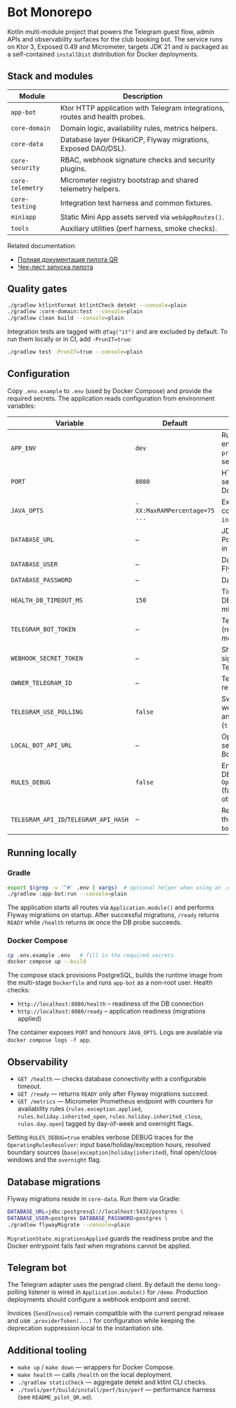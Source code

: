 # Bot Monorepo

Kotlin multi-module project that powers the Telegram guest flow, admin APIs and
observability surfaces for the club booking bot. The service runs on Ktor 3,
Exposed 0.49 and Micrometer, targets JDK 21 and is packaged as a self-contained
`installDist` distribution for Docker deployments.

## Stack and modules

| Module | Description |
| --- | --- |
| `app-bot` | Ktor HTTP application with Telegram integrations, routes and health probes. |
| `core-domain` | Domain logic, availability rules, metrics helpers. |
| `core-data` | Database layer (HikariCP, Flyway migrations, Exposed DAO/DSL). |
| `core-security` | RBAC, webhook signature checks and security plugins. |
| `core-telemetry` | Micrometer registry bootstrap and shared telemetry helpers. |
| `core-testing` | Integration test harness and common fixtures. |
| `miniapp` | Static Mini App assets served via `webAppRoutes()`. |
| `tools` | Auxiliary utilities (perf harness, smoke checks). |

Related documentation:

- [Полная документация пилота QR](docs/README_pilot_QR.md)
- [Чек-лист запуска пилота](docs/CHECKLIST_pilot_QR.md)

## Quality gates

```bash
./gradlew ktlintFormat ktlintCheck detekt --console=plain
./gradlew :core-domain:test --console=plain
./gradlew clean build --console=plain
```

Integration tests are tagged with `@Tag("it")` and are excluded by default. To
run them locally or in CI, add `-PrunIT=true`:

```bash
./gradlew test -PrunIT=true --console=plain
```

## Configuration

Copy `.env.example` to `.env` (used by Docker Compose) and provide the required
secrets. The application reads configuration from environment variables:

| Variable | Default | Description |
| --- | --- | --- |
| `APP_ENV` | `dev` | Runtime profile: `dev` enables relaxed limits, `prod` enables hardened settings. |
| `PORT` | `8080` | HTTP port for the Ktor server (also exposed in Docker). |
| `JAVA_OPTS` | `-XX:MaxRAMPercentage=75 ...` | Extra JVM options consumed by the `installDist` launcher. |
| `DATABASE_URL` | – | JDBC URL for PostgreSQL (required in production). |
| `DATABASE_USER` | – | Database user for Flyway and Exposed. |
| `DATABASE_PASSWORD` | – | Database password. |
| `HEALTH_DB_TIMEOUT_MS` | `150` | Timeout for the `/health` DB probe in milliseconds. |
| `TELEGRAM_BOT_TOKEN` | – | Telegram bot token (required to send messages). |
| `WEBHOOK_SECRET_TOKEN` | – | Shared secret that signs incoming Telegram webhooks. |
| `OWNER_TELEGRAM_ID` | – | Telegram user ID that receives critical alerts. |
| `TELEGRAM_USE_POLLING` | `false` | Switch between webhook mode (`false`) and long polling demo (`true`). |
| `LOCAL_BOT_API_URL` | – | Optional base URL for a self-hosted Telegram Bot API. |
| `RULES_DEBUG` | `false` | Enables detailed DEBUG logs for `OperatingRulesResolver` (fallbacks to INFO otherwise). |
| `TELEGRAM_API_ID`/`TELEGRAM_API_HASH` | – | Required when running the optional `telegram-bot-api` container. |

## Running locally

### Gradle

```bash
export $(grep -v '^#' .env | xargs)  # optional helper when using an .env file
./gradlew :app-bot:run --console=plain
```

The application starts all routes via `Application.module()` and performs
Flyway migrations on startup. After successful migrations, `/ready` returns
`READY` while `/health` returns `OK` once the DB probe succeeds.

### Docker Compose

```bash
cp .env.example .env   # fill in the required secrets
docker compose up --build
```

The compose stack provisions PostgreSQL, builds the runtime image from the
multi-stage `Dockerfile` and runs `app-bot` as a non-root user. Health checks:

- `http://localhost:8080/health` – readiness of the DB connection
- `http://localhost:8080/ready` – application readiness (migrations applied)

The container exposes `PORT` and honours `JAVA_OPTS`. Logs are available via
`docker compose logs -f app`.

## Observability

- `GET /health` — checks database connectivity with a configurable timeout.
- `GET /ready` — returns `READY` only after Flyway migrations succeed.
- `GET /metrics` — Micrometer Prometheus endpoint with counters for availability
  rules (`rules.exception.applied`, `rules.holiday.inherited_open`,
  `rules.holiday.inherited_close`, `rules.day.open`) tagged by day-of-week and
  overnight flags.

Setting `RULES_DEBUG=true` enables verbose DEBUG traces for the
`OperatingRulesResolver`: input base/holiday/exception hours, resolved boundary
sources (`base|exception|holiday|inherited`), final open/close windows and the
`overnight` flag.

## Database migrations

Flyway migrations reside in `core-data`. Run them via Gradle:

```bash
DATABASE_URL=jdbc:postgresql://localhost:5432/postgres \
DATABASE_USER=postgres DATABASE_PASSWORD=postgres \
./gradlew flywayMigrate --console=plain
```

`MigrationState.migrationsApplied` guards the readiness probe and the Docker
entrypoint fails fast when migrations cannot be applied.

## Telegram bot

The Telegram adapter uses the pengrad client. By default the demo long-polling
listener is wired in `Application.module()` for `/demo`. Production deployments
should configure a webhook endpoint and secret.

Invoices (`SendInvoice`) remain compatible with the current pengrad release and
use `.providerToken(...)` for configuration while keeping the deprecation
suppression local to the instantiation site.

## Additional tooling

- `make up` / `make down` — wrappers for Docker Compose.
- `make health` — calls `/health` on the local deployment.
- `./gradlew staticCheck` — aggregate detekt and ktlint CLI checks.
- `./tools/perf/build/install/perf/bin/perf` — performance harness (see
  `README_pilot_QR.md`).

